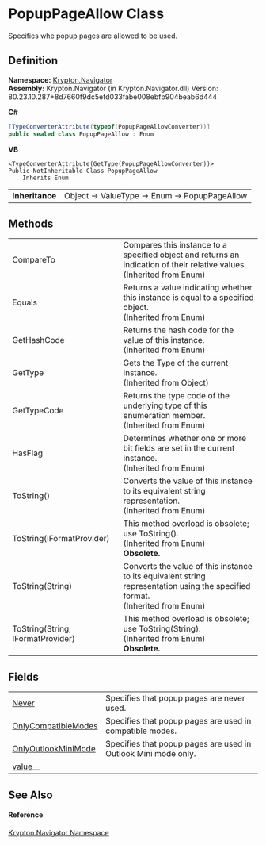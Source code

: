 # PopupPageAllow Class


Specifies whe popup pages are allowed to be used.



## Definition
**Namespace:** <a href="a21ac074-d119-3dc6-bd1c-d3a12c0128bc.md">Krypton.Navigator</a>  
**Assembly:** Krypton.Navigator (in Krypton.Navigator.dll) Version: 80.23.10.287+8d7660f9dc5efd033fabe008ebfb904beab6d444

**C#**
``` C#
[TypeConverterAttribute(typeof(PopupPageAllowConverter))]
public sealed class PopupPageAllow : Enum
```
**VB**
``` VB
<TypeConverterAttribute(GetType(PopupPageAllowConverter))>
Public NotInheritable Class PopupPageAllow
	Inherits Enum
```

<table><tr><td><strong>Inheritance</strong></td><td>Object  →  ValueType  →  Enum  →  PopupPageAllow</td></tr>
</table>



## Methods
<table>
<tr>
<td>CompareTo</td>
<td>Compares this instance to a specified object and returns an indication of their relative values.<br />(Inherited from Enum)</td></tr>
<tr>
<td>Equals</td>
<td>Returns a value indicating whether this instance is equal to a specified object.<br />(Inherited from Enum)</td></tr>
<tr>
<td>GetHashCode</td>
<td>Returns the hash code for the value of this instance.<br />(Inherited from Enum)</td></tr>
<tr>
<td>GetType</td>
<td>Gets the Type of the current instance.<br />(Inherited from Object)</td></tr>
<tr>
<td>GetTypeCode</td>
<td>Returns the type code of the underlying type of this enumeration member.<br />(Inherited from Enum)</td></tr>
<tr>
<td>HasFlag</td>
<td>Determines whether one or more bit fields are set in the current instance.<br />(Inherited from Enum)</td></tr>
<tr>
<td>ToString()</td>
<td>Converts the value of this instance to its equivalent string representation.<br />(Inherited from Enum)</td></tr>
<tr>
<td>ToString(IFormatProvider)</td>
<td>This method overload is obsolete; use ToString().<br />(Inherited from Enum)<br /><strong>Obsolete.</strong></td></tr>
<tr>
<td>ToString(String)</td>
<td>Converts the value of this instance to its equivalent string representation using the specified format.<br />(Inherited from Enum)</td></tr>
<tr>
<td>ToString(String, IFormatProvider)</td>
<td>This method overload is obsolete; use ToString(String).<br />(Inherited from Enum)<br /><strong>Obsolete.</strong></td></tr>
</table>

## Fields
<table>
<tr>
<td><a href="7baa2c31-54a3-798d-8fc2-88fd03a47ec6.md">Never</a></td>
<td>Specifies that popup pages are never used.</td></tr>
<tr>
<td><a href="3eb57dde-d401-4e78-7c63-d7052c5d9795.md">OnlyCompatibleModes</a></td>
<td>Specifies that popup pages are used in compatible modes.</td></tr>
<tr>
<td><a href="16bceb61-40de-0c86-fa77-3c4e92953f5f.md">OnlyOutlookMiniMode</a></td>
<td>Specifies that popup pages are used in Outlook Mini mode only.</td></tr>
<tr>
<td><a href="7a0f65d0-846b-6eb9-2274-cb5155d7f640.md">value__</a></td>
<td> </td></tr>
</table>

## See Also


#### Reference
<a href="a21ac074-d119-3dc6-bd1c-d3a12c0128bc.md">Krypton.Navigator Namespace</a>  
